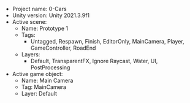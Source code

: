<!-- UNITY CODE ASSIST INSTRUCTIONS START -->
- Project name: 0-Cars
- Unity version: Unity 2021.3.9f1
- Active scene:
  - Name: Prototype 1
  - Tags:
    - Untagged, Respawn, Finish, EditorOnly, MainCamera, Player, GameController, RoadEnd
  - Layers:
    - Default, TransparentFX, Ignore Raycast, Water, UI, PostProcessing
- Active game object:
  - Name: Main Camera
  - Tag: MainCamera
  - Layer: Default
<!-- UNITY CODE ASSIST INSTRUCTIONS END -->
